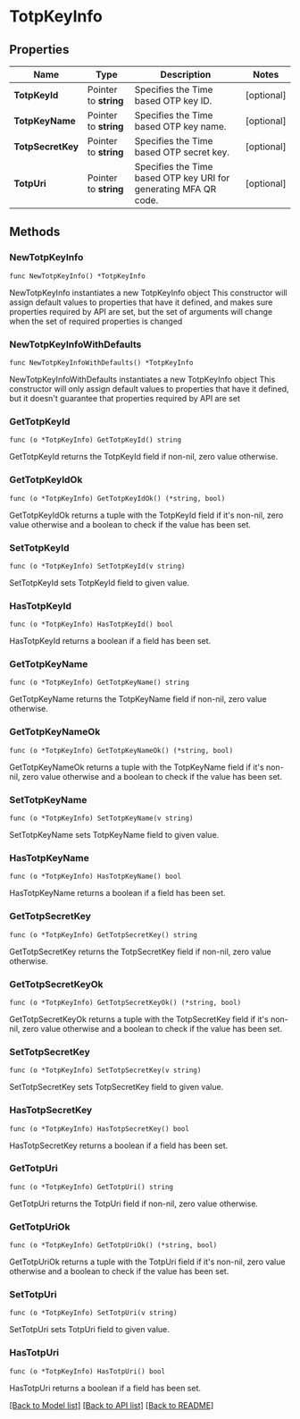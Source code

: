 # TotpKeyInfo

## Properties

Name | Type | Description | Notes
------------ | ------------- | ------------- | -------------
**TotpKeyId** | Pointer to **string** | Specifies the Time based OTP key ID. | [optional] 
**TotpKeyName** | Pointer to **string** | Specifies the Time based OTP key name. | [optional] 
**TotpSecretKey** | Pointer to **string** | Specifies the Time based OTP secret key. | [optional] 
**TotpUri** | Pointer to **string** | Specifies the Time based OTP key URI for generating MFA QR code. | [optional] 

## Methods

### NewTotpKeyInfo

`func NewTotpKeyInfo() *TotpKeyInfo`

NewTotpKeyInfo instantiates a new TotpKeyInfo object
This constructor will assign default values to properties that have it defined,
and makes sure properties required by API are set, but the set of arguments
will change when the set of required properties is changed

### NewTotpKeyInfoWithDefaults

`func NewTotpKeyInfoWithDefaults() *TotpKeyInfo`

NewTotpKeyInfoWithDefaults instantiates a new TotpKeyInfo object
This constructor will only assign default values to properties that have it defined,
but it doesn't guarantee that properties required by API are set

### GetTotpKeyId

`func (o *TotpKeyInfo) GetTotpKeyId() string`

GetTotpKeyId returns the TotpKeyId field if non-nil, zero value otherwise.

### GetTotpKeyIdOk

`func (o *TotpKeyInfo) GetTotpKeyIdOk() (*string, bool)`

GetTotpKeyIdOk returns a tuple with the TotpKeyId field if it's non-nil, zero value otherwise
and a boolean to check if the value has been set.

### SetTotpKeyId

`func (o *TotpKeyInfo) SetTotpKeyId(v string)`

SetTotpKeyId sets TotpKeyId field to given value.

### HasTotpKeyId

`func (o *TotpKeyInfo) HasTotpKeyId() bool`

HasTotpKeyId returns a boolean if a field has been set.

### GetTotpKeyName

`func (o *TotpKeyInfo) GetTotpKeyName() string`

GetTotpKeyName returns the TotpKeyName field if non-nil, zero value otherwise.

### GetTotpKeyNameOk

`func (o *TotpKeyInfo) GetTotpKeyNameOk() (*string, bool)`

GetTotpKeyNameOk returns a tuple with the TotpKeyName field if it's non-nil, zero value otherwise
and a boolean to check if the value has been set.

### SetTotpKeyName

`func (o *TotpKeyInfo) SetTotpKeyName(v string)`

SetTotpKeyName sets TotpKeyName field to given value.

### HasTotpKeyName

`func (o *TotpKeyInfo) HasTotpKeyName() bool`

HasTotpKeyName returns a boolean if a field has been set.

### GetTotpSecretKey

`func (o *TotpKeyInfo) GetTotpSecretKey() string`

GetTotpSecretKey returns the TotpSecretKey field if non-nil, zero value otherwise.

### GetTotpSecretKeyOk

`func (o *TotpKeyInfo) GetTotpSecretKeyOk() (*string, bool)`

GetTotpSecretKeyOk returns a tuple with the TotpSecretKey field if it's non-nil, zero value otherwise
and a boolean to check if the value has been set.

### SetTotpSecretKey

`func (o *TotpKeyInfo) SetTotpSecretKey(v string)`

SetTotpSecretKey sets TotpSecretKey field to given value.

### HasTotpSecretKey

`func (o *TotpKeyInfo) HasTotpSecretKey() bool`

HasTotpSecretKey returns a boolean if a field has been set.

### GetTotpUri

`func (o *TotpKeyInfo) GetTotpUri() string`

GetTotpUri returns the TotpUri field if non-nil, zero value otherwise.

### GetTotpUriOk

`func (o *TotpKeyInfo) GetTotpUriOk() (*string, bool)`

GetTotpUriOk returns a tuple with the TotpUri field if it's non-nil, zero value otherwise
and a boolean to check if the value has been set.

### SetTotpUri

`func (o *TotpKeyInfo) SetTotpUri(v string)`

SetTotpUri sets TotpUri field to given value.

### HasTotpUri

`func (o *TotpKeyInfo) HasTotpUri() bool`

HasTotpUri returns a boolean if a field has been set.


[[Back to Model list]](../README.md#documentation-for-models) [[Back to API list]](../README.md#documentation-for-api-endpoints) [[Back to README]](../README.md)



